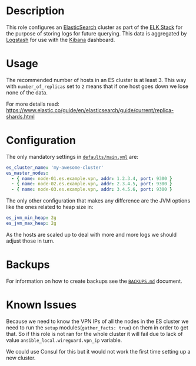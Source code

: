 # Description

This role configures an [ElasticSearch](https://www.elastic.co/guide/en/elasticsearch/reference/6.3/index.html) cluster as part of the [ELK Stack](https://www.elastic.co/elk-stack) for the purpose of storing logs for future querying. This data is aggregated by [Logstash](../logstash) for use with the [Kibana](../kibana) dashboard.

# Usage

The recommended number of hosts in an ES cluster is at least 3. This way with `number_of_replicas` set to `2` means that if one host goes down we lose none of the data.

For more details read:
https://www.elastic.co/guide/en/elasticsearch/guide/current/replica-shards.html

# Configuration

The only mandatory settings in [`defaults/main.yml`](defaults/main.yml) are:
```yaml
es_cluster_name: 'my-awesome-cluster'
es_master_nodes:
  - { name: node-01.es.example.vpn, addr: 1.2.3.4, port: 9300 }
  - { name: node-02.es.example.vpn, addr: 2.3.4.5, port: 9300 }
  - { name: node-03.es.example.vpn, addr: 3.4.5.6, port: 9300 }
```

The only other configuration that makes any difference are the JVM options like the ones related to heap size in:
```yaml
es_jvm_min_heap: 2g
es_jvm_max_heap: 2g
```

As the hosts are scaled up to deal with more and more logs we should adjust those in turn.

# Backups

For information on how to create backups see the [`BACKUPS.md`](./BACKUPS.md) document.

# Known Issues

Because we need to know the VPN IPs of all the nodes in the ES cluster we need to run the `setup` modules(`gather_facts: true`) on them in order to get that. So if this role is not ran for the whole cluster it will fail due to lack of value `ansible_local.wireguard.vpn_ip` variable.

We could use Consul for this but it would not work the first time setting up a new cluster.
